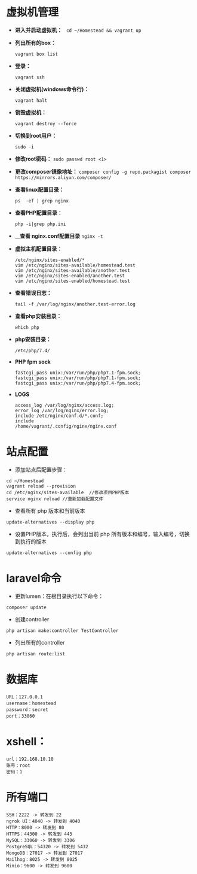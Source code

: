 

# 虚拟机管理

*  __进入并启动虚拟机：__
	` cd ~/Homestead && vagrant up`

* __列出所有的box：__

	`vagrant box list`
* __登录：__

	`vagrant ssh`
* __关闭虚拟机(windows命令行)：__

	`vagrant halt`
* __销毁虚拟机：__

	`vagrant destroy --force`
* __切换到root用户：__

	`sudo -i `
* __修改root密码：__
`sudo passwd root <1>`
*  __更改composer镜像地址：__
`composer config -g repo.packagist composer https://mirrors.aliyun.com/composer/`

* __查看linux配置目录：__

	`ps  -ef | grep nginx`
* __查看PHP配置目录：__

	`php -i|grep php.ini`
*  ____查看 nginx.conf配置目录__
	`nginx -t`
* __虚拟主机配置目录：__
    ```
    /etc/nginx/sites-enabled/*
    vim /etc/nginx/sites-available/homestead.test
    vim /etc/nginx/sites-available/another.test
    vim /etc/nginx/sites-enabled/another.test
    vim /etc/nginx/sites-enabled/homestead.test
    ```

* __查看错误日志：__

	`tail -f /var/log/nginx/another.test-error.log`

+ __查看php安装目录：__

	`which php`
- __php安装目录：__

	`/etc/php/7.4/`

* __PHP fpm sock__
    ```
    fastcgi_pass unix:/var/run/php/php7.1-fpm.sock;
    fastcgi_pass unix:/var/run/php/php7.1-fpm.sock;
    fastcgi_pass unix:/var/run/php/php7.4-fpm.sock;
    ```
* __LOGS__
    ```
    access_log /var/log/nginx/access.log;
    error_log /var/log/nginx/error.log;
    include /etc/nginx/conf.d/*.conf;
    include 
    /home/vagrant/.config/nginx/nginx.conf
    ```

# 站点配置

* 添加站点后配置步骤：
```
cd ~/Homestead
vagrant reload --provision
cd /etc/nginx/sites-available  //修改项目PHP版本
service nginx reload //重新加载配置文件
```
* 查看所有 php 版本和当前版本
```
update-alternatives --display php
```
* 设置PHP版本，执行后，会列出当前 php 所有版本和编号，输入编号，切换到执行的版本
```
update-alternatives --config php
```

# laravel命令
* 更新lumen：在根目录执行以下命令：
```
composer update
```
* 创建controller
```
php artisan make:controller TestController
```
* 列出所有的controller
```
php artisan route:list
```


# 数据库
    URL：127.0.0.1
    username：homestead
    password：secret
    port：33060

# xshell：
    url：192.168.10.10
    账号：root
    密码：1


# 所有端口
	SSH：2222 -> 转发到 22
	ngrok UI：4040 -> 转发到 4040
	HTTP：8000 -> 转发到 80
	HTTPS：44300 -> 转发到 443
	MySQL：33060 -> 转发到 3306
	PostgreSQL：54320 -> 转发到 5432
	MongoDB：27017 -> 转发到 27017
	Mailhog：8025 -> 转发到 8025
	Minio：9600 -> 转发到 9600


